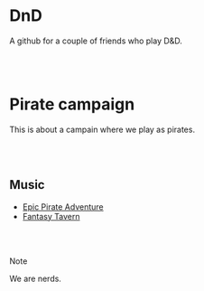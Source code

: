 # DnD

A github for a couple of friends who play D&D.

<br><br>

# Pirate campaign

This is about a campain where we play as pirates.

<br><br>

## Music
 + [Epic Pirate Adventure](https://www.youtube.com/watch?v=LqVXs4enyG4&t=2s)
 + [Fantasy Tavern](https://www.youtube.com/watch?v=wLlovxa3VJ0)

<br><br>

> [!NOTE]
> We are nerds.